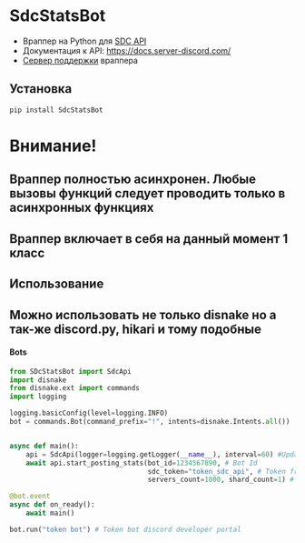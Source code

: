 # SdcStatsBot
* Враппер на Python для [SDC API](https://docs.server-discord.com)
* Документация к API: https://docs.server-discord.com/
* [Сервер поддержки](https://discord.gg/H7FQFGEPz5) враппера 

## Установка

```
pip install SdcStatsBot
```

# Внимание!
## Враппер полностью асинхронен. Любые вызовы функций следует проводить только в асинхронных функциях

## Враппер включает в себя на данный момент 1 класс

## Использование

## Можно использовать не только disnake но а так-же discord.py, hikari и тому подобные

#### Bots

```py
from SDcStatsBot import SdcApi
import disnake
from disnake.ext import commands
import logging

logging.basicConfig(level=logging.INFO)
bot = commands.Bot(command_prefix="!", intents=disnake.Intents.all())


async def main():
    api = SdcApi(logger=logging.getLogger(__name__), interval=60) #Update interval 60 minutes
    await api.start_posting_stats(bot_id=1234567890, # Bot Id
                                  sdc_token="token_sdc_api", # Token from the Sdc website
                                  servers_count=1000, shard_count=1) # It is not necessary to set the number of shards

@bot.event
async def on_ready():
    await main()

bot.run("token bot") # Token bot discord developer portal
```
